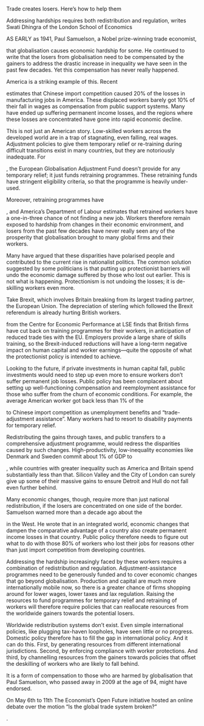 Trade creates losers. Here’s how to help them

Addressing hardships requires both redistribution and regulation, writes Swati Dhingra of the London School of Economics

AS EARLY as 1941, Paul Samuelson, a Nobel prize-winning trade economist, 

 that globalisation causes economic hardship for some. He continued to write that the losers from globalisation need to be compensated by the gainers to address the drastic increase in inequality we have seen in the past few decades. Yet this compensation has never really happened. 

America is a striking example of this. Recent 

 estimates that Chinese import competition caused 20% of the losses in manufacturing jobs in America. These displaced workers barely got 10% of their fall in wages as compensation from public support systems. Many have ended up suffering permanent income losses, and the regions where these losses are concentrated have gone into rapid economic decline. 

This is not just an American story. Low-skilled workers across the developed world are in a trap of stagnating, even falling, real wages. Adjustment policies to give them temporary relief or re-training during difficult transitions exist in many countries, but they are notoriously inadequate. For 

, the European Globalisation Adjustment Fund doesn’t provide for any temporary relief; it just funds retraining programmes. These retraining funds have stringent eligibility criteria, so that the programme is heavily under-used. 

Moreover, retraining programmes have 

, and America’s Department of Labour estimates that retrained workers have a one-in-three chance of not finding a new job. Workers therefore remain exposed to hardship from changes in their economic environment, and losers from the past few decades have never really seen any of the prosperity that globalisation brought to many global firms and their workers. 

Many have argued that these disparities have polarised people and contributed to the current rise in nationalist politics. The common solution suggested by some politicians is that putting up protectionist barriers will undo the economic damage suffered by those who lost out earlier. This is not what is happening. Protectionism is not undoing the losses; it is de-skilling workers even more. 

Take Brexit, which involves Britain breaking from its largest trading partner, the European Union. The depreciation of sterling which followed the Brexit referendum is already hurting British workers. 

 from the Centre for Economic Performance at LSE finds that British firms have cut back on training programmes for their workers, in anticipation of reduced trade ties with the EU. Employers provide a large share of skills training, so the Brexit-induced reductions will have a long-term negative impact on human capital and worker earnings—quite the opposite of what the protectionist policy is intended to achieve. 

Looking to the future, if private investments in human capital fall, public investments would need to step up even more to ensure workers don’t suffer permanent job losses. Public policy has been complacent about setting up well-functioning compensation and reemployment assistance for those who suffer from the churn of economic conditions. For example, the average American worker got back less than 1% of the 

 to Chinese import competition as unemployment benefits and “trade-adjustment assistance”. Many workers had to resort to disability payments for temporary relief.

Redistributing the gains through taxes, and public transfers to a comprehensive adjustment programme, would redress the disparities caused by such changes. High-productivity, low-inequality economies like Denmark and Sweden commit about 1% of GDP to 

, while countries with greater inequality such as America and Britain spend substantially less than that. Silicon Valley and the City of London can surely give up some of their massive gains to ensure Detroit and Hull do not fall even further behind. 

Many economic changes, though, require more than just national redistribution, if the losers are concentrated on one side of the border. Samuelson warned more than a decade ago about the 

 in the West. He wrote that in an integrated world, economic changes that dampen the comparative advantage of a country also create permanent income losses in that country. Public policy therefore needs to figure out what to do with those 80% of workers who lost their jobs for reasons other than just import competition from developing countries. 

Addressing the hardship increasingly faced by these workers requires a combination of redistribution and regulation. Adjustment-assistance programmes need to be generously funded and to cover economic changes that go beyond globalisation. Production and capital are much more internationally mobile now, so there is a greater chance of firms shopping around for lower wages, lower taxes and lax regulation. Raising the resources to fund programmes for temporary relief and retraining of workers will therefore require policies that can reallocate resources from the worldwide gainers towards the potential losers. 

Worldwide redistribution systems don’t exist. Even simple international policies, like plugging tax-haven loopholes, have seen little or no progress. Domestic policy therefore has to fill the gap in international policy. And it can do this. First, by generating resources from different international jurisdictions. Second, by enforcing compliance with worker protections. And third, by channelling resources from the gainers towards policies that offset the deskilling of workers who are likely to fall behind.

It is a form of compensation to those who are harmed by globalisation that Paul Samuelson, who passed away in 2009 at the age of 94, might have endorsed.

On May 6th to 11th The Economist’s Open Future initiative hosted an online debate over the motion “Is the global trade system broken?” 

.